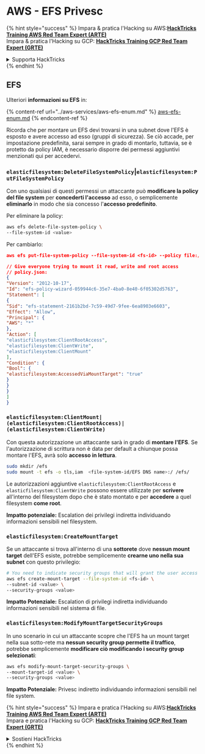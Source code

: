 # AWS - EFS Privesc

{% hint style="success" %}
Impara & pratica l'Hacking su AWS:<img src="/.gitbook/assets/image.png" alt="" data-size="line">[**HackTricks Training AWS Red Team Expert (ARTE)**](https://training.hacktricks.xyz/courses/arte)<img src="/.gitbook/assets/image.png" alt="" data-size="line">\
Impara & pratica l'Hacking su GCP: <img src="/.gitbook/assets/image (2).png" alt="" data-size="line">[**HackTricks Training GCP Red Team Expert (GRTE)**<img src="/.gitbook/assets/image (2).png" alt="" data-size="line">](https://training.hacktricks.xyz/courses/grte)

<details>

<summary>Supporta HackTricks</summary>

* Controlla i [**piani di abbonamento**](https://github.com/sponsors/carlospolop)!
* **Unisciti al** 💬 [**gruppo Discord**](https://discord.gg/hRep4RUj7f) o al [**gruppo telegram**](https://t.me/peass) o **seguici** su **Twitter** 🐦 [**@hacktricks\_live**](https://twitter.com/hacktricks\_live)**.**
* **Condividi trucchi di hacking inviando PR a** [**HackTricks**](https://github.com/carlospolop/hacktricks) e [**HackTricks Cloud**](https://github.com/carlospolop/hacktricks-cloud) github repos.

</details>
{% endhint %}

## EFS

Ulteriori **informazioni su EFS** in:

{% content-ref url="../aws-services/aws-efs-enum.md" %}
[aws-efs-enum.md](../aws-services/aws-efs-enum.md)
{% endcontent-ref %}

Ricorda che per montare un EFS devi trovarsi in una subnet dove l'EFS è esposto e avere accesso ad esso (gruppi di sicurezza). Se ciò accade, per impostazione predefinita, sarai sempre in grado di montarlo, tuttavia, se è protetto da policy IAM, è necessario disporre dei permessi aggiuntivi menzionati qui per accedervi.

### `elasticfilesystem:DeleteFileSystemPolicy`|`elasticfilesystem:PutFileSystemPolicy`

Con uno qualsiasi di questi permessi un attaccante può **modificare la policy del file system** per **concederti l'accesso** ad esso, o semplicemente **eliminarlo** in modo che sia concesso l'**accesso predefinito**.

Per eliminare la policy:
```bash
aws efs delete-file-system-policy \
--file-system-id <value>
```
Per cambiarlo:
```json
aws efs put-file-system-policy --file-system-id <fs-id> --policy file:///tmp/policy.json

// Give everyone trying to mount it read, write and root access
// policy.json:
{
"Version": "2012-10-17",
"Id": "efs-policy-wizard-059944c6-35e7-4ba0-8e40-6f05302d5763",
"Statement": [
{
"Sid": "efs-statement-2161b2bd-7c59-49d7-9fee-6ea8903e6603",
"Effect": "Allow",
"Principal": {
"AWS": "*"
},
"Action": [
"elasticfilesystem:ClientRootAccess",
"elasticfilesystem:ClientWrite",
"elasticfilesystem:ClientMount"
],
"Condition": {
"Bool": {
"elasticfilesystem:AccessedViaMountTarget": "true"
}
}
}
]
}
```
### `elasticfilesystem:ClientMount|(elasticfilesystem:ClientRootAccess)|(elasticfilesystem:ClientWrite)`

Con questa autorizzazione un attaccante sarà in grado di **montare l'EFS**. Se l'autorizzazione di scrittura non è data per default a chiunque possa montare l'EFS, avrà solo **accesso in lettura**.
```bash
sudo mkdir /efs
sudo mount -t efs -o tls,iam  <file-system-id/EFS DNS name>:/ /efs/
```
Le autorizzazioni aggiuntive `elasticfilesystem:ClientRootAccess` e `elasticfilesystem:ClientWrite` possono essere utilizzate per **scrivere** all'interno del filesystem dopo che è stato montato e per **accedere** a quel filesystem **come root**.

**Impatto potenziale:** Escalation dei privilegi indiretta individuando informazioni sensibili nel filesystem.

### `elasticfilesystem:CreateMountTarget`

Se un attaccante si trova all'interno di una **sottorete** dove **nessun mount target** dell'EFS esiste, potrebbe semplicemente **crearne uno nella sua subnet** con questo privilegio:
```bash
# You need to indicate security groups that will grant the user access to port 2049
aws efs create-mount-target --file-system-id <fs-id> \
--subnet-id <value> \
--security-groups <value>
```
**Impatto Potenziale:** Escalation di privilegi indiretta individuando informazioni sensibili nel sistema di file.

### `elasticfilesystem:ModifyMountTargetSecurityGroups`

In uno scenario in cui un attaccante scopre che l'EFS ha un mount target nella sua sotto-rete ma **nessun security group permette il traffico**, potrebbe semplicemente **modificare ciò modificando i security group selezionati**:
```bash
aws efs modify-mount-target-security-groups \
--mount-target-id <value> \
--security-groups <value>
```
**Impatto Potenziale:** Privesc indiretto individuando informazioni sensibili nel file system.



{% hint style="success" %}
Impara e pratica l'Hacking su AWS:<img src="/.gitbook/assets/image.png" alt="" data-size="line">[**HackTricks Training AWS Red Team Expert (ARTE)**](https://training.hacktricks.xyz/courses/arte)<img src="/.gitbook/assets/image.png" alt="" data-size="line">\
Impara e pratica l'Hacking su GCP: <img src="/.gitbook/assets/image (2).png" alt="" data-size="line">[**HackTricks Training GCP Red Team Expert (GRTE)**<img src="/.gitbook/assets/image (2).png" alt="" data-size="line">](https://training.hacktricks.xyz/courses/grte)

<details>

<summary>Sostieni HackTricks</summary>

* Controlla i [**piani di abbonamento**](https://github.com/sponsors/carlospolop)!
* **Unisciti al** 💬 [**gruppo Discord**](https://discord.gg/hRep4RUj7f) o al [**gruppo telegram**](https://t.me/peass) o **seguici** su **Twitter** 🐦 [**@hacktricks\_live**](https://twitter.com/hacktricks\_live)**.**
* **Condividi trucchi di hacking inviando PR ai** [**HackTricks**](https://github.com/carlospolop/hacktricks) e [**HackTricks Cloud**](https://github.com/carlospolop/hacktricks-cloud) repos di Github.

</details>
{% endhint %}
